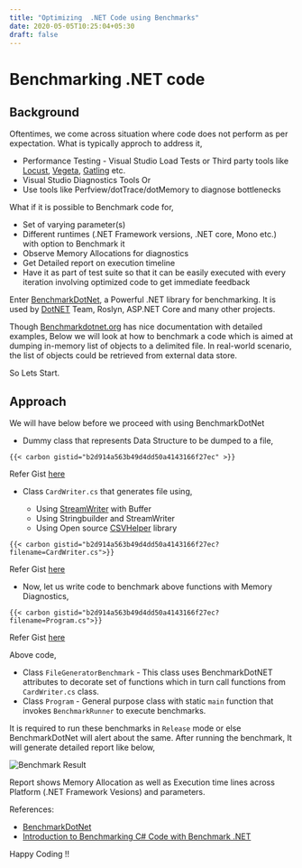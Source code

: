 ```yaml
---
title: "Optimizing  .NET Code using Benchmarks"
date: 2020-05-05T10:25:04+05:30
draft: false
---
```


# Benchmarking .NET code 

## Background
Oftentimes, we come across situation where code does not perform as per expectation. What is typically approch to address it,

 * Performance Testing - Visual Studio Load Tests or Third party tools like  [Locust](https://locust.io/), [Vegeta](https://github.com/tsenart/vegeta), [Gatling](https://gatling.io/) etc.
 * Visual Studio Diagnostics Tools Or
 * Use tools like Perfview/dotTrace/dotMemory to diagnose bottlenecks

What if it is possible to Benchmark code for,

 * Set of varying parameter(s) 
 * Different runtimes (.NET Framework versions, .NET core, Mono etc.) with option to Benchmark it
 * Observe Memory Allocations for diagnostics
 * Get Detailed report on execution timeline
 * Have it as part of test suite so that it can be easily executed with every iteration involving optimized code to get immediate feedback

Enter [BenchmarkDotNet](https://benchmarkdotnet.org/), a Powerful .NET library for benchmarking. It is used by [DotNET](https://github.com/dotnet/performance) Team, Roslyn, ASP.NET Core and many other projects. 

Though [Benchmarkdotnet.org](https://benchmarkdotnet.org/) has nice documentation with detailed examples, Below we will look at how to benchmark a code which is aimed at dumping in-memory list of objects to a delimited file. In real-world scenario, the list of objects could be retrieved from external data store. 

So Lets Start.

## Approach

We will have below before we proceed with using BenchmarkDotNet

* Dummy class that represents Data Structure to be dumped to a file,

`{{< carbon gistid="b2d914a563b49d4dd50a4143166f27ec" >}}`

Refer Gist [here](https://gist.github.com/sachinsu/b2d914a563b49d4dd50a4143166f27ec)

* Class `CardWriter.cs` that generates file using, 

    * Using [StreamWriter](https://docs.microsoft.com/en-us/dotnet/api/system.io.streamwriter?view=netcore-3.1) with Buffer
    * Using Stringbuilder and StreamWriter 
    * Using Open source [CSVHelper](https://joshclose.github.io/CsvHelper/) library

`{{< carbon gistid="b2d914a563b49d4dd50a4143166f27ec?filename=CardWriter.cs">}}`

Refer Gist [here](https://gist.github.com/sachinsu/b2d914a563b49d4dd50a4143166f27ec#file-cardwriter-cs)

* Now, let us write code to benchmark above functions with Memory Diagnostics,

`{{< carbon gistid="b2d914a563b49d4dd50a4143166f27ec?filename=Program.cs">}}`
 
 Refer Gist [here](https://gist.github.com/sachinsu/b2d914a563b49d4dd50a4143166f27ec#file-program-cs)

 Above code,
 * Class `FileGeneratorBenchmark` - This class uses BenchmarkDotNET attributes to decorate set of functions which in turn call functions from `CardWriter.cs` class. 
 * Class `Program` - General purpose class with static `main` function that invokes `BenchmarkRunner` to execute benchmarks.

It is required to run these benchmarks in `Release` mode or else BenchmarkDotNet will alert about the same. After running the benchmark, It will generate detailed report like below, 

![Benchmark Result](/images/capture.png)

Report shows Memory Allocation as well as Execution time lines across  Platform (.NET Framework Vesions) and parameters.

References: 
- [BenchmarkDotNet](https://benchmarkdotnet.org)
- [Introduction to Benchmarking C# Code with Benchmark .NET](https://www.stevejgordon.co.uk/introduction-to-benchmarking-csharp-code-with-benchmark-dot-net)

Happy Coding !!
